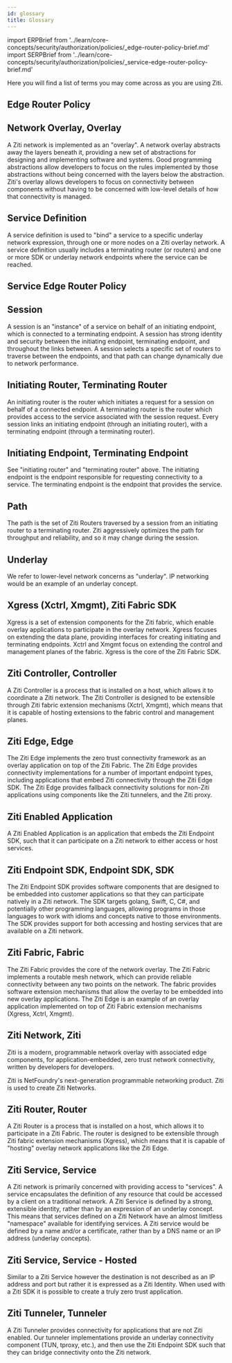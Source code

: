 ```yaml
---
id: glossary
title: Glossary
---
```

import ERPBrief from '../learn/core-concepts/security/authorization/policies/_edge-router-policy-brief.md'
import SERPBrief from '../learn/core-concepts/security/authorization/policies/_service-edge-router-policy-brief.md'

Here you will find a list of terms you may come across as you are using Ziti.

## Edge Router Policy
<ERPBrief />

## Network Overlay, Overlay
A Ziti network is implemented as an "overlay". A network overlay abstracts away the layers beneath it, providing a new set of abstractions for designing and implementing software and systems. Good programming abstractions allow developers to focus on the rules implemented by those abstractions without being concerned with the layers below the abstraction. Ziti's overlay allows developers to focus on connectivity between components without having to be concerned with low-level details of how that connectivity is managed.

## Service Definition
A service definition is used to "bind" a service to a specific underlay network expression, through one or more nodes on a Ziti overlay network. A service definition usually includes a terminating router (or routers) and one or more SDK or underlay network endpoints where the service can be reached.

## Service Edge Router Policy
<SERPBrief />

## Session
A session is an "instance" of a service on behalf of an initiating endpoint, which is connected to a terminating endpoint. A session has strong identity and security between the initiating endpoint, terminating endpoint, and throughout the links between. A session selects a specific set of routers to traverse between the endpoints, and that path can change dynamically due to network performance.

## Initiating Router, Terminating Router
An initiating router is the router which initiates a request for a session on behalf of a connected endpoint. A terminating router is the router which provides access to the service associated with the session request. Every session links an initiating endpoint (through an initiating router), with a terminating endpoint (through a terminating router).

## Initiating Endpoint, Terminating Endpoint
See "initiating router" and "terminating router" above. The initiating endpoint is the endpoint responsible for requesting connectivity to a service. The terminating endpoint is the endpoint that provides the service.

## Path
The path is the set of Ziti Routers traversed by a session from an initiating router to a terminating router. Ziti aggressively optimizes the path for throughput and reliability, and so it may change during the session.

## Underlay
We refer to lower-level network concerns as "underlay". IP networking would be an example of an underlay concept.

## Xgress (Xctrl, Xmgmt), Ziti Fabric SDK
Xgress is a set of extension components for the Ziti fabric, which enable overlay applications to participate in the
overlay network. Xgress focuses on extending the data plane, providing interfaces for creating initiating and
terminating endpoints. Xctrl and Xmgmt focus on extending the control and management planes of the fabric. Xgress is the
core of the Ziti Fabric SDK.

## Ziti Controller, Controller
A Ziti Controller is a process that is installed on a host, which allows it to coordinate a Ziti network. The Ziti Controller is designed to be extensible through Ziti fabric extension mechanisms (Xctrl, Xmgmt), which means that it is capable of hosting extensions to the fabric control and management planes.

## Ziti Edge, Edge
The Ziti Edge implements the zero trust connectivity framework as an overlay application on top of the Ziti Fabric. The Ziti Edge provides connectivity implementations for a number of important endpoint types, including applications that embed Ziti connectivity through the Ziti Edge SDK. The Ziti Edge provides fallback connectivity solutions for non-Ziti applications using components like the Ziti tunnelers, and the Ziti proxy.

## Ziti Enabled Application
A Ziti Enabled Application is an application that embeds the Ziti Endpoint SDK, such that it can participate on a Ziti network to either access or host services.

## Ziti Endpoint SDK, Endpoint SDK, SDK
The Ziti Endpoint SDK provides software components that are designed to be embedded into customer applications so that they can participate natively in a Ziti network. The SDK targets golang, Swift, C, C#, and potentially other programming languages, allowing programs in those languages to work with idioms and concepts native to those environments. The SDK provides support for both accessing and hosting services that are available on a Ziti network.

## Ziti Fabric, Fabric
The Ziti Fabric provides the core of the network overlay. The Ziti Fabric implements a routable mesh network, which can provide reliable connectivity between any two points on the network. The fabric provides software extension mechanisms that allow the overlay to be embedded into new overlay applications. The Ziti Edge is an example of an overlay application implemented on top of Ziti Fabric extension mechanisms (Xgress, Xctrl, Xmgmt).

## Ziti Network, Ziti
Ziti is a modern, programmable network overlay with associated edge components, for application-embedded, zero trust network connectivity, written by developers for developers.

Ziti is NetFoundry's next-generation programmable networking product. Ziti is used to create Ziti Networks.

## Ziti Router, Router
A Ziti Router is a process that is installed on a host, which allows it to participate in a Ziti Fabric. The router is designed to be extensible through Ziti fabric extension mechanisms (Xgress), which means that it is capable of "hosting" overlay network applications like the Ziti Edge.

## Ziti Service, Service
A Ziti network is primarily concerned with providing access to "services". A service encapsulates the definition of any
resource that could be accessed by a client on a traditional network. A Ziti Service is defined by a strong, extensible
identity, rather than by an expression of an underlay concept. This means that services defined on a Ziti Network have
an almost limitless "namespace" available for identifying services. A Ziti service would be defined by a name and/or a
certificate, rather than by a DNS name or an IP address (underlay concepts).

## Ziti Service, Service - Hosted
Similar to a Ziti Service however the destination is not described as an IP address and port but rather it is expressed
as a Ziti Identity. When used with a Ziti SDK it is possible to create a truly zero trust application.

## Ziti Tunneler, Tunneler
A Ziti Tunneler provides connectivity for applications that are not Ziti enabled. Our tunneler implementations provide an underlay connectivity component (TUN, tproxy, etc.), and then use the Ziti Endpoint SDK such that they can bridge connectivity onto the Ziti network.